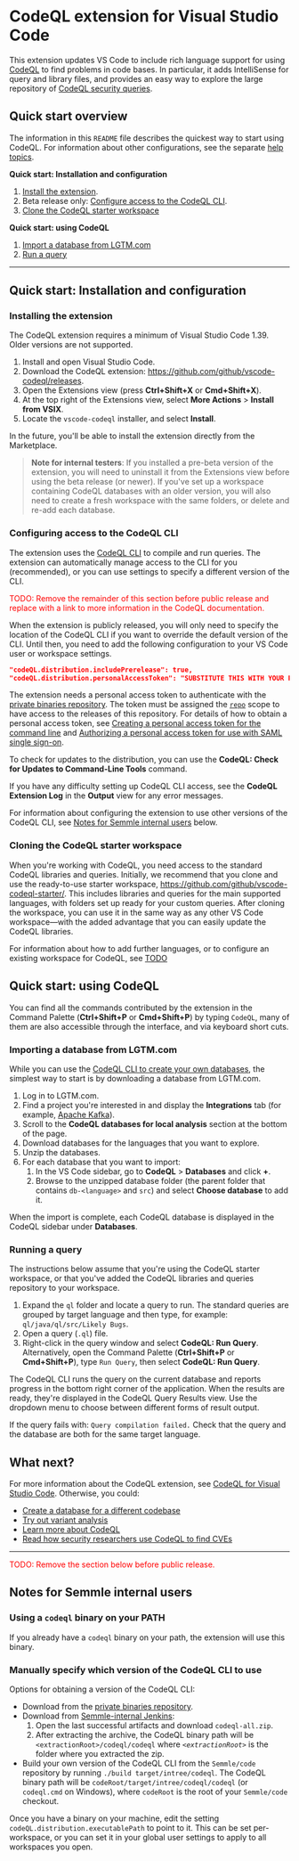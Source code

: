 # CodeQL extension for Visual Studio Code

This extension updates VS Code to include rich language support for using [CodeQL](https://help.semmle.com/codeql) to find problems in code bases.
In particular, it adds IntelliSense for query and library files, and provides an easy way to explore the large repository of [CodeQL security queries](https://github.com/Semmle/ql).

## Quick start overview

The information in this `README` file describes the quickest way to start using CodeQL.
For information about other configurations, see the separate [help topics](https://help.semmle.com/codeql/codeql-for-vscode.html).

**Quick start: Installation and configuration**

1. [Install the extension](#installing-the-extension).
1. Beta release only: [Configure access to the CodeQL CLI](#configuring-access-to-the-codeql-cli).
1. [Clone the CodeQL starter workspace](#cloning-the-codeql-starter-workspace)

**Quick start: using CodeQL**

1. [Import a database from LGTM.com](#importing-a-database-from-lgtm.com)
1. [Run a query](#running-a-query)

-----

## Quick start: Installation and configuration

### Installing the extension

The CodeQL extension requires a minimum of Visual Studio Code 1.39. Older versions are not supported.

1. Install and open Visual Studio Code.
1. Download the CodeQL extension: https://github.com/github/vscode-codeql/releases.
1. Open the Extensions view (press **Ctrl+Shift+X** or **Cmd+Shift+X**).
1. At the top right of the Extensions view, select **More Actions** > **Install from VSIX**.
1. Locate the `vscode-codeql` installer, and select **Install**.

In the future, you'll be able to install the extension directly from the Marketplace.

> **Note for internal testers**: If you installed a pre-beta version of the extension, you will need to uninstall it from the Extensions view before using the beta release (or newer). If you've set up a workspace containing CodeQL databases with an older version, you will also need to create a fresh workspace with the same folders, or delete and re-add each database.

### Configuring access to the CodeQL CLI

The extension uses the [CodeQL CLI](https://help.semmle.com/codeql/codeql-cli.html) to compile and run queries. The extension can automatically manage access to the CLI for you (recommended), or you can use settings to specify a different version of the CLI.

<font color="red">TODO: Remove the remainder of this section before public release and replace with a link to more information in the CodeQL documentation.</font>

When the extension is publicly released, you will only need to specify the location of the CodeQL CLI if you want to override the default version of the CLI.
Until then, you need to add the following configuration to your VS Code user or workspace settings.

```json
"codeQL.distribution.includePrerelease": true,
"codeQL.distribution.personalAccessToken": "SUBSTITUTE THIS WITH YOUR PERSONAL ACCESS TOKEN",
```

The extension needs a personal access token to authenticate with the [private binaries repository](https://github.com/github/codeql-cli-binaries). The token must be assigned the [`repo`](https://developer.github.com/apps/building-oauth-apps/understanding-scopes-for-oauth-apps/) scope to have access to the releases of this repository. For details of how to obtain a personal access token, see [Creating a personal access token for the command line](https://help.github.com/en/github/authenticating-to-github/creating-a-personal-access-token-for-the-command-line) and [Authorizing a personal access token for use with SAML single sign-on](https://help.github.com/en/github/authenticating-to-github/authorizing-a-personal-access-token-for-use-with-saml-single-sign-on).

To check for updates to the distribution, you can use the **CodeQL: Check for Updates to Command-Line Tools** command.

If you have any difficulty setting up CodeQL CLI access, see the **CodeQL Extension Log** in the **Output** view for any error messages.

For information about configuring the extension to use other versions of the CodeQL CLI, see [Notes for Semmle internal users](#notes-for-semmle-internal-users) below.

### Cloning the CodeQL starter workspace

When you're working with CodeQL, you need access to the standard CodeQL libraries and queries.
Initially, we recommend that you clone and use the ready-to-use starter workspace, https://github.com/github/vscode-codeql-starter/.
This includes libraries and queries for the main supported languages, with folders set up ready for your custom queries. After cloning the workspace, you can use it in the same way as any other VS Code workspace—with the added advantage that you can easily update the CodeQL libraries.

For information about how to add further languages, or to configure an existing workspace for CodeQL, see [TODO](https://help.semmle.com/codeql/codeql-for-vscode.html)

## Quick start: using CodeQL

You can find all the commands contributed by the extension in the Command Palette (**Ctrl+Shift+P** or **Cmd+Shift+P**) by typing `CodeQL`, many of them are also accessible through the interface, and via keyboard short cuts.

### Importing a database from LGTM.com

While you can use the [CodeQL CLI to create your own databases](hhttps://help.semmle.com/codeql/codeql-cli/procedures/create-codeql-database.html), the simplest way to start is by downloading a database from LGTM.com.

1. Log in to LGTM.com.
1. Find a project you're interested in and display the **Integrations** tab (for example, [Apache Kafka](https://lgtm.com/projects/g/apache/kafka/ci/)).
1. Scroll to the **CodeQL databases for local analysis** section at the bottom of the page.
1. Download databases for the languages that you want to explore.
1. Unzip the databases.
1. For each database that you want to import:
    1. In the VS Code sidebar, go to **CodeQL** > **Databases** and click **+**.
    1. Browse to the unzipped database folder (the parent folder that contains `db-<language>` and `src`) and select **Choose database** to add it.

When the import is complete, each CodeQL database is displayed in the CodeQL sidebar under **Databases**.

### Running a query

The instructions below assume that you're using the CodeQL starter workspace, or that you've added the CodeQL libraries and queries repository to your workspace.

1. Expand the `ql` folder and locate a query to run. The standard queries are grouped by target language and then type, for example: `ql/java/ql/src/Likely Bugs`.
1. Open a query (`.ql`) file.
3. Right-click in the query window and select **CodeQL: Run Query**. Alternatively, open the Command Palette (**Ctrl+Shift+P** or **Cmd+Shift+P**), type `Run Query`, then select **CodeQL: Run Query**.

The CodeQL CLI runs the query on the current database and reports progress in the bottom right corner of the application.
When the results are ready, they're displayed in the CodeQL Query Results view. Use the dropdown menu to choose between different forms of result output.

If the query fails with: `Query compilation failed.` Check that the query and the database are both for the same target language.

## What next?

For more information about the CodeQL extension, see [CodeQL for Visual Studio Code](https://help.semmle.com/codeql/codeql-for-vscode.html). Otherwise, you could:

* [Create a database for a different codebase](hhttps://help.semmle.com/codeql/codeql-cli/procedures/create-codeql-database.html)
* [Try out variant analysis](https://help.semmle.com/QL/learn-ql/ql-training.html)
* [Learn more about CodeQL](https://help.semmle.com/QL/learn-ql/)
* [Read how security researchers use CodeQL to find CVEs](https://blog.semmle.com/tags/cve/)


---

<font color="red">TODO: Remove the section below before public release.</font>

## Notes for Semmle internal users

### Using a `codeql` binary on your PATH

If you already have a `codeql` binary on your path, the extension will use this binary.

### Manually specify which version of the CodeQL CLI to use

Options for obtaining a version of the CodeQL CLI:
- Download from the [private binaries repository](https://github.com/github/codeql-cli-binaries/releases).
- Download from [Semmle-internal Jenkins](https://jenkins.internal.semmle.com/job/CodeQL-CLI/):
  1. Open the last successful artifacts and download `codeql-all.zip`.
  1. After extracting the archive, the CodeQL binary path will be `<extractionRoot>/codeql/codeql` where _`<extractionRoot>`_ is the folder where you extracted the zip.
- Build your own version of the CodeQL CLI from the `Semmle/code` repository by running `./build target/intree/codeql`. The CodeQL binary path will be `codeRoot/target/intree/codeql/codeql` (or `codeql.cmd` on Windows), where `codeRoot` is the root of your `Semmle/code` checkout.

Once you have a binary on your machine, edit the setting `codeQL.distribution.executablePath` to point to it.
This can be set per-workspace, or you can set it in your global user settings to apply to all workspaces you open.


